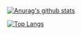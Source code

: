 [![Anurag's github stats](https://github-readme-stats.vercel.app/api?username=dmitsf&count_private=true&include_all_commits=true&show_icons=true&theme=radical)](https://github.com/anuraghazra/github-readme-stats)

[![Top Langs](https://github-readme-stats.vercel.app/api/top-langs/?username=dmitsf)](https://github.com/anuraghazra/github-readme-stats)
